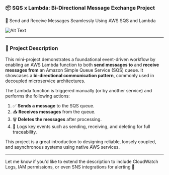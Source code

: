 ### 📦 SQS x Lambda: Bi-Directional Message Exchange Project

🔁 Send and Receive Messages Seamlessly Using AWS SQS and Lambda

![Alt Text](700x400_DIAGRAM_sns_lambda_lc.jpg)

---

### 📌 Project Description

This mini-project demonstrates a foundational event-driven workflow by enabling an AWS Lambda function to both **send messages to** and **receive messages from** an Amazon Simple Queue Service (SQS) queue. It showcases a **bi-directional communication pattern**, commonly used in decoupled microservice architectures.

The Lambda function is triggered manually (or by another service) and performs the following actions:

1. ✅ **Sends a message** to the SQS queue.
2. 📥 **Receives messages** from the queue.
3. 🗑️ **Deletes the messages** after processing.
4. 🧾 Logs key events such as sending, receiving, and deleting for full traceability.

This project is a great introduction to designing reliable, loosely coupled, and asynchronous systems using native AWS services.

---

Let me know if you'd like to extend the description to include CloudWatch Logs, IAM permissions, or even SNS integrations for alerting 👀

